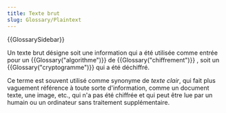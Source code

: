 ```yaml
---
title: Texte brut
slug: Glossary/Plaintext
---
```


{{GlossarySidebar}}

Un texte brut désigne soit une information qui a été utilisée comme entrée pour un {{Glossary("algorithme")}} de {{Glossary("chiffrement")}} , soit un {{Glossary("cryptogramme")}} qui a été déchiffré.

Ce terme est souvent utilisé comme synonyme de _texte clair_, qui fait plus vaguement référence à toute sorte d'information, comme un document texte, une image, etc., qui n'a pas été chiffrée et qui peut être lue par un humain ou un ordinateur sans traitement supplémentaire.

